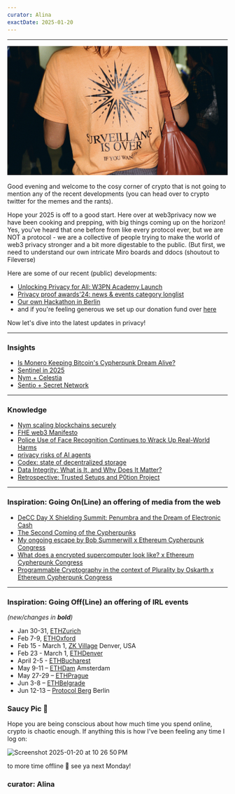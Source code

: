```yaml
---
curator: Alina
exactDate: 2025-01-20
---
```


<!--
### Insights

### Knowledge

### Inspiration

### Inspiration: Going On(Line) an offering of media from the web

### Inspiration: Going Off(Line) an offering of IRL events 

### Explorer 

### Saucy Quote
-->

---

<img width="1200" alt="back of a person wearing an anti surveillance tshirt" src="https://raw.githubusercontent.com/web3privacy/news/refs/heads/main/web/public/img/w3pn-news-tshirt.png">

Good evening and welcome to the cosy corner of crypto that is not going to mention any of the recent developments (you can head over to crypto twitter for the memes and the rants).

Hope your 2025 is off to a good start. Here over at web3privacy now we have been cooking and prepping, with big things coming up on the horizon! Yes, you've heard that one before from like every protocol ever, but we are NOT a protocol - we are a collective of people trying to make the world of web3 privacy stronger and a bit more digestable to the public. (But first, we need to understand our own intricate Miro boards and ddocs (shoutout to Fileverse)

Here are some of our recent (public) developments:

- [Unlocking Privacy for All: W3PN Academy Launch](https://mirror.xyz/0x0f1F3DAf416B74DB3DE55Eb4D7513a80F4841073/76TEt51zJUfjvcG6Gw2-XN0IbESlXYHGO2GOr4CKnpc)
- [Privacy proof awards'24: news & events category longlist](https://mirror.xyz/0x0f1F3DAf416B74DB3DE55Eb4D7513a80F4841073/IN-RxNtVsMvjUe_XNwDJhxNxIR2efw2auXCLohqSgxI)
- [Our own Hackathon in Berlin](https://lu.ma/wero3jvo=)
- and if you're feeling generous we set up our donation fund over [here](https://giveth.io/project/web3privacy-now-advocating-for-digital-privacy)

Now let's dive into the latest updates in privacy!


---

### Insights
- [Is Monero Keeping Bitcoin's Cypherpunk Dream Alive?](https://www.forbes.com/sites/boazsobrado/2025/01/18/is-monero-keeping-bitcoins-cypherpunk-dream-alive/)
- [Sentinel in 2025](https://www.dvpn.news/sentinel-2025-preview/)
- [Nym + Celestia](https://nym.com/blog/nym-celestia-partnership)
- [Sentio + Secret Network](https://x.com/secretnetwork/status/1881251370558496990?s=46)

---

### Knowledge
- [Nym scaling blockchains securely](https://nym.com/blog/scaling-blockchains-securely)
- [FHE web3 Manifesto](https://manifesto.fhe3.org/)
- [Police Use of Face Recognition Continues to Wrack Up Real-World Harms](https://www.eff.org/deeplinks/2025/01/police-use-face-recognition-continues-wrack-real-world-harms)
- [privacy risks of AI agents](https://cset.georgetown.edu/wp-content/uploads/CSET-Through-the-Chat-Window-and-Into-the-Real-World.pdf)
- [Codex: state of decentralized storage](https://blog.codex.storage/state-of-the-decentralised-storage-space-in-2024-and-predictions-for-2025/)
- [Data Integrity: What is It, and Why Does It Matter?](https://hackernoon.com/data-integrity-what-is-it-and-why-does-it-matter)
- [Retrospective: Trusted Setups and P0tion Project](https://mirror.xyz/privacy-scaling-explorations.eth/Cf9nYvSlATGks8IcFaHQe3H5mgZ_Va767Zk5I8jPYXk)

---

### Inspiration: Going On(Line) an offering of media from the web
- [DeCC Day X Shielding Summit: Penumbra and the Dream of Electronic Cash](https://www.youtube.com/watch?v=7jpcAQsNDuQ)
- [The Second Coming of the Cypherpunks](https://x.com/exit_operator/status/1878892499512840420?s=46)
- [My ongoing escape by Bob Summerwill x Ethereum Cypherpunk Congress](https://www.youtube.com/watch?v=AOri8sxxr-A)
- [What does a encrypted supercomputer look like? x Ethereum Cypherpunk Congress](https://www.youtube.com/watch?v=ryvtBhTBy5k)
- [Programmable Cryptography in the context of Plurality by Oskarth x Ethereum Cypherpunk Congress](https://www.youtube.com/watch?v=9RmXxcseMQ8)

---

### Inspiration: Going Off(Line) an offering of IRL events 
*(new/changes in **bold**)*

* Jan 30-31, [ETHZurich](https://ethereumzuri.ch/)
* Feb 7-9, [ETHOxford](https://ethoxford.io/)
* Feb 15 - March 1, [ZK Village](https://www.zklab.systems/zk-village) Denver, USA
* Feb 23 - March 1, [ETHDenver](https://www.ethdenver.com/)
* April 2-5 - [ETHBucharest](https://x.com/ethbucharest_?s=21)
* May 9-11 – [ETHDam](https://www.ethdam.com/) Amsterdam
* May 27-29 – [ETHPrague](https://ethprague.com/)
* Jun 3-8 – [ETHBelgrade](https://ethbelgrade.rs/)
* Jun 12-13 – [Protocol Berg](https://protocol.berlin/) Berlin


### Saucy Pic 🥫
Hope you are being conscious about how much time you spend online, crypto is chaotic enough. If anything this is how I've been feeling any time I log on:


<img width="448" alt="Screenshot 2025-01-20 at 10 26 50 PM" src="https://github.com/user-attachments/assets/cba2ece4-c0ad-4696-92d8-0614ae727315" />



to more time offline 💖 
see ya next Monday!


### curator: Alina
